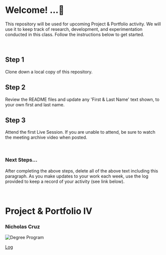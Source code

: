 
# Welcome! ...🚀 

This repository will be used for upcoming Project & Portfolio activity. We will use it to keep track of research, development, and experimentation conducted in this class. Follow the instructions below to get started.

<br>

## Step 1

Clone down a local copy of this repository.



## Step 2

Review the README files and update any 'First & Last Name' text shown, to your own first and last name. 



## Step 3

Attend the first Live Session. If you are unable to attend, be sure to watch the meeting archive video when posted.  

<br>


### Next Steps... 
After completing the above steps, delete all of the above text including this paragraph. As you make updates to your work each week, use the log provided to keep a record of your activity (see link below). 


<br>

# Project & Portfolio IV
### Nicholas Cruz


![Degree Program](https://img.shields.io/badge/degree-web%20development-blue.svg)

[Log](./docs/log.md)

<br>
